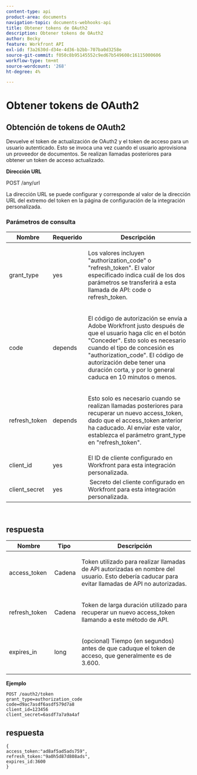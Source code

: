 ```yaml
---
content-type: api
product-area: documents
navigation-topic: documents-webhooks-api
title: Obtener tokens de OAuth2
description: Obtener tokens de OAuth2
author: Becky
feature: Workfront API
exl-id: f3a2630d-d34e-4d36-b2bb-707ba0d3258e
source-git-commit: f050c8b95145552c9ed67b549608c16115000606
workflow-type: tm+mt
source-wordcount: '268'
ht-degree: 4%

---
```



# Obtener tokens de OAuth2

## Obtención de tokens de OAuth2

Devuelve el token de actualización de OAuth2 y el token de acceso para un usuario autenticado. Esto se invoca una vez cuando el usuario aprovisiona un proveedor de documentos. Se realizan llamadas posteriores para obtener un token de acceso actualizado.

**Dirección URL**

POST /any/url

La dirección URL se puede configurar y corresponde al valor de la dirección URL del extremo del token en la página de configuración de la integración personalizada.

### Parámetros de consulta

<table style="table-layout:auto">
 <col>
 <col>
 <col>
 <thead>
  <tr>
   <th>Nombre</th>
   <th>Requerido</th>
   <th>Descripción</th>
  </tr>
 </thead>
 <tbody>
  <tr>
   <td>grant_type</td>
   <td>yes</td>
   <td><p>Los valores incluyen "authorization_code" o "refresh_token". El valor especificado indica cuál de los dos parámetros se transferirá a esta llamada de API: code o refresh_token.</p></td>
  </tr>
  <tr>
   <td>code</td>
   <td>depends</td>
   <td><p>El código de autorización se envía a Adobe Workfront justo después de que el usuario haga clic en el botón "Conceder". Esto solo es necesario cuando el tipo de concesión es "authorization_code". El código de autorización debe tener una duración corta, y por lo general caduca en 10 minutos o menos.</p></td>
  </tr>
  <tr>
   <td>refresh_token</td>
   <td>depends</td>
   <td><p>Esto solo es necesario cuando se realizan llamadas posteriores para recuperar un nuevo access_token, dado que el access_token anterior ha caducado. Al enviar este valor, establezca el parámetro grant_type en "refresh_token".</p></td>
  </tr>
  <tr>
   <td>client_id</td>
   <td>yes</td>
   <td>El ID de cliente configurado en Workfront para esta integración personalizada.</td>
  </tr>
  <tr>
   <td>client_secret</td>
   <td>yes</td>
   <td> Secreto del cliente configurado en Workfront para esta integración personalizada.</td>
  </tr>
 </tbody>
</table>

 

## respuesta

<table style="table-layout:auto">
 <col>
 <col>
 <col>
 <thead>
  <tr>
   <th>Nombre</th>
   <th>Tipo </th>
   <th>Descripción</th>
  </tr>
 </thead>
 <tbody>
  <tr>
   <td>access_token </td>
   <td>Cadena</td>
   <td><p>Token utilizado para realizar llamadas de API autorizadas en nombre del usuario. Esto debería caducar para evitar llamadas de API no autorizadas.</p></td>
  </tr>
  <tr>
   <td>refresh_token </td>
   <td>Cadena</td>
   <td><p>Token de larga duración utilizado para recuperar un nuevo access_token llamando a este método de API.</p></td>
  </tr>
  <tr>
   <td>expires_in </td>
   <td>long</td>
   <td><p>(opcional) Tiempo (en segundos) antes de que caduque el token de acceso, que generalmente es de 3.600.</p></td>
  </tr>
 </tbody>
</table>

**Ejemplo**

```
POST /oauth2/token
grant_type=authorization_code
code=d9ac7asdf6asdf579d7a8
client_id=123456
client_secret=6asdf7a7a9a4af
```

## respuesta

```
{
access_token:"ad8af5ad5ads759",
refresh_token:"9a0h5d87d808ads",
expires_id:3600
}
```
